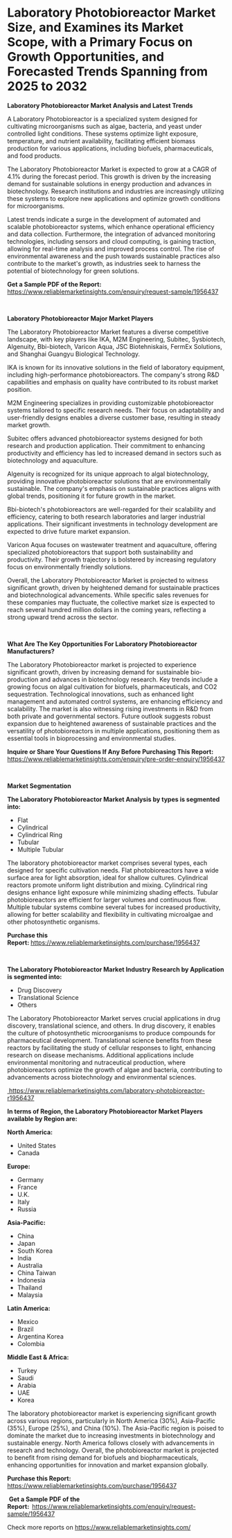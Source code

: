 <p><h1>Laboratory Photobioreactor Market Size, and Examines its Market Scope, with a Primary Focus on Growth Opportunities, and Forecasted Trends Spanning from 2025 to 2032</h1></p><p><strong>Laboratory Photobioreactor Market Analysis and Latest Trends</strong></p>
<p><p>A Laboratory Photobioreactor is a specialized system designed for cultivating microorganisms such as algae, bacteria, and yeast under controlled light conditions. These systems optimize light exposure, temperature, and nutrient availability, facilitating efficient biomass production for various applications, including biofuels, pharmaceuticals, and food products. </p><p>The Laboratory Photobioreactor Market is expected to grow at a CAGR of 4.1% during the forecast period. This growth is driven by the increasing demand for sustainable solutions in energy production and advances in biotechnology. Research institutions and industries are increasingly utilizing these systems to explore new applications and optimize growth conditions for microorganisms. </p><p>Latest trends indicate a surge in the development of automated and scalable photobioreactor systems, which enhance operational efficiency and data collection. Furthermore, the integration of advanced monitoring technologies, including sensors and cloud computing, is gaining traction, allowing for real-time analysis and improved process control. The rise of environmental awareness and the push towards sustainable practices also contribute to the market's growth, as industries seek to harness the potential of biotechnology for green solutions.</p></p>
<p><strong>Get a Sample PDF of the Report:&nbsp;</strong> <a href="https://www.reliablemarketinsights.com/enquiry/request-sample/1956437?utm_campaign=2246&utm_medium=2&utm_source=Github&utm_content=ia&utm_term=08042025&utm_id=laboratory-photobioreactor">https://www.reliablemarketinsights.com/enquiry/request-sample/1956437</a></p>
<p>&nbsp;</p>
<p><strong>Laboratory Photobioreactor Major Market Players</strong></p>
<p><p>The Laboratory Photobioreactor Market features a diverse competitive landscape, with key players like IKA, M2M Engineering, Subitec, Sysbiotech, Algenuity, Bbi-biotech, Varicon Aqua, JSC Biotehniskais, FermEx Solutions, and Shanghai Guangyu Biological Technology. </p><p>IKA is known for its innovative solutions in the field of laboratory equipment, including high-performance photobioreactors. The company's strong R&D capabilities and emphasis on quality have contributed to its robust market position.</p><p>M2M Engineering specializes in providing customizable photobioreactor systems tailored to specific research needs. Their focus on adaptability and user-friendly designs enables a diverse customer base, resulting in steady market growth.</p><p>Subitec offers advanced photobioreactor systems designed for both research and production application. Their commitment to enhancing productivity and efficiency has led to increased demand in sectors such as biotechnology and aquaculture.</p><p>Algenuity is recognized for its unique approach to algal biotechnology, providing innovative photobioreactor solutions that are environmentally sustainable. The company's emphasis on sustainable practices aligns with global trends, positioning it for future growth in the market.</p><p>Bbi-biotech's photobioreactors are well-regarded for their scalability and efficiency, catering to both research laboratories and larger industrial applications. Their significant investments in technology development are expected to drive future market expansion.</p><p>Varicon Aqua focuses on wastewater treatment and aquaculture, offering specialized photobioreactors that support both sustainability and productivity. Their growth trajectory is bolstered by increasing regulatory focus on environmentally friendly solutions.</p><p>Overall, the Laboratory Photobioreactor Market is projected to witness significant growth, driven by heightened demand for sustainable practices and biotechnological advancements. While specific sales revenues for these companies may fluctuate, the collective market size is expected to reach several hundred million dollars in the coming years, reflecting a strong upward trend across the sector.</p></p>
<p>&nbsp;</p>
<p><strong>What Are The Key Opportunities For Laboratory Photobioreactor Manufacturers?</strong></p>
<p><p>The Laboratory Photobioreactor market is projected to experience significant growth, driven by increasing demand for sustainable bio-production and advances in biotechnology research. Key trends include a growing focus on algal cultivation for biofuels, pharmaceuticals, and CO2 sequestration. Technological innovations, such as enhanced light management and automated control systems, are enhancing efficiency and scalability. The market is also witnessing rising investments in R&D from both private and governmental sectors. Future outlook suggests robust expansion due to heightened awareness of sustainable practices and the versatility of photobioreactors in multiple applications, positioning them as essential tools in bioprocessing and environmental studies.</p></p>
<p><strong>Inquire or Share Your Questions If Any Before Purchasing This Report:</strong> <a href="https://www.reliablemarketinsights.com/enquiry/pre-order-enquiry/1956437?utm_campaign=2246&utm_medium=2&utm_source=Github&utm_content=ia&utm_term=08042025&utm_id=laboratory-photobioreactor">https://www.reliablemarketinsights.com/enquiry/pre-order-enquiry/1956437</a></p>
<p>&nbsp;</p>
<p><strong>Market Segmentation</strong></p>
<p><strong>The Laboratory Photobioreactor Market Analysis by types is segmented into:</strong></p>
<p><ul><li>Flat</li><li>Cylindrical</li><li>Cylindrical Ring</li><li>Tubular</li><li>Multiple Tubular</li></ul></p>
<p><p>The laboratory photobioreactor market comprises several types, each designed for specific cultivation needs. Flat photobioreactors have a wide surface area for light absorption, ideal for shallow cultures. Cylindrical reactors promote uniform light distribution and mixing. Cylindrical ring designs enhance light exposure while minimizing shading effects. Tubular photobioreactors are efficient for larger volumes and continuous flow. Multiple tubular systems combine several tubes for increased productivity, allowing for better scalability and flexibility in cultivating microalgae and other photosynthetic organisms.</p></p>
<p><strong>Purchase this Report:&nbsp;</strong><a href="https://www.reliablemarketinsights.com/purchase/1956437?utm_campaign=2246&utm_medium=2&utm_source=Github&utm_content=ia&utm_term=08042025&utm_id=laboratory-photobioreactor">https://www.reliablemarketinsights.com/purchase/1956437</a></p>
<p>&nbsp;</p>
<p><strong>The Laboratory Photobioreactor Market Industry Research by Application is segmented into:</strong></p>
<p><ul><li>Drug Discovery</li><li>Translational Science</li><li>Others</li></ul></p>
<p><p>The Laboratory Photobioreactor Market serves crucial applications in drug discovery, translational science, and others. In drug discovery, it enables the culture of photosynthetic microorganisms to produce compounds for pharmaceutical development. Translational science benefits from these reactors by facilitating the study of cellular responses to light, enhancing research on disease mechanisms. Additional applications include environmental monitoring and nutraceutical production, where photobioreactors optimize the growth of algae and bacteria, contributing to advancements across biotechnology and environmental sciences.</p></p>
<p><a href="https://www.reliablemarketinsights.com/laboratory-photobioreactor-r1956437?utm_campaign=2246&utm_medium=2&utm_source=Github&utm_content=ia&utm_term=08042025&utm_id=laboratory-photobioreactor">&nbsp;https://www.reliablemarketinsights.com/laboratory-photobioreactor-r1956437</a></p>
<p><strong>In terms of Region, the Laboratory Photobioreactor Market Players available by Region are:</strong></p>
<p>
    <p> <strong> North America: </strong>
        <ul>
            <li>United States</li>
            <li>Canada</li>
        </ul>
        </p> 
    <p> <strong> Europe: </strong>
        <ul>
            <li>Germany</li>
            <li>France</li>
            <li>U.K.</li>
            <li>Italy</li>
            <li>Russia</li>
        </ul>
        </p> 
    <p> <strong> Asia-Pacific: </strong>
        <ul>
            <li>China</li>
            <li>Japan</li>
            <li>South Korea</li>
            <li>India</li>
            <li>Australia</li>
            <li>China Taiwan</li>
            <li>Indonesia</li>
            <li>Thailand</li>
            <li>Malaysia</li>
        </ul>
        </p> 
    <p> <strong> Latin America: </strong>
        <ul>
            <li>Mexico</li>
            <li>Brazil</li>
            <li>Argentina Korea</li>
            <li>Colombia</li>
        </ul>
        </p> 
    <p> <strong> Middle East & Africa: </strong>
        <ul>
            <li>Turkey</li>
            <li>Saudi</li>
            <li>Arabia</li>
            <li>UAE</li>
            <li>Korea</li>
        </ul>
    </p>
    </p>
<p><p>The laboratory photobioreactor market is experiencing significant growth across various regions, particularly in North America (30%), Asia-Pacific (35%), Europe (25%), and China (10%). The Asia-Pacific region is poised to dominate the market due to increasing investments in biotechnology and sustainable energy. North America follows closely with advancements in research and technology. Overall, the photobioreactor market is projected to benefit from rising demand for biofuels and biopharmaceuticals, enhancing opportunities for innovation and market expansion globally.</p></p>
<p><strong>Purchase this Report: </strong><a href="https://www.reliablemarketinsights.com/purchase/1956437?utm_campaign=2246&utm_medium=2&utm_source=Github&utm_content=ia&utm_term=08042025&utm_id=laboratory-photobioreactor">https://www.reliablemarketinsights.com/purchase/1956437</a></p>
<p>&nbsp;<strong>Get a Sample PDF of the Report:&nbsp;&nbsp;</strong><a href="https://www.reliablemarketinsights.com/enquiry/request-sample/1956437?utm_campaign=2246&utm_medium=2&utm_source=Github&utm_content=ia&utm_term=08042025&utm_id=laboratory-photobioreactor">https://www.reliablemarketinsights.com/enquiry/request-sample/1956437</a></p>
<p><strong></strong></p>
<p>Check more reports on <a href="https://www.reliablemarketinsights.com/?utm_campaign=2246&utm_medium=2&utm_source=Github&utm_content=ia&utm_term=08042025&utm_id=laboratory-photobioreactor">https://www.reliablemarketinsights.com/</a></p>
